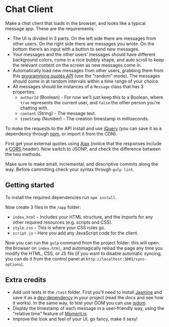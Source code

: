 # Chat Client

Make a chat client that loads in the browser, and looks like a typical message app. These are the requirements:

- The UI is divided in 3 parts. On the left side there are messages from other users. On the right side there are messages you wrote. On the bottom there’s an input with a button to send new messages.
- Your messages and the other users’ messages should have different background colors, come in a nice bubbly shape, and auto scroll to keep the relevant content on the screen as new messages come in.
- Automatically load new messages from other users, grabbing them from this [programming quotes API](http://quotes.stormconsultancy.co.uk/api) (use the “random” mode). The messages should come in at random intervals within a time range of your choice.
- All messages should be instances of a `Message` class that has 3 properties:
  - `authorId` (Boolean) - For now we’ll just keep this to a Boolean, where `true` represents the current user, and `false` the other person you’re chatting with.
  - `content` (String) - The message text.
  - `timeStamp` (Number) - The creation timestamp in milliseconds.

To make the requests to the API install and use [jQuery](http://jquery.com/download/) (you can save it as a dependency through [npm](https://docs.npmjs.com/getting-started/installing-npm-packages-locally), or import it from the CDN).

First get your external quotes using [Ajax](http://api.jquery.com/jquery.ajax/) (notice that the responses include a [CORS](https://developer.mozilla.org/en/docs/Web/HTTP/Access_control_CORS) header). Now switch to JSONP, and check the difference between the two methods.

Make sure to make small, incremental, and descriptive commits along the way. Before committing check your syntax through `gulp lint`.

## Getting started

To install the required dependencies run `npm install`.

Now create 3 files in the `/app` folder:

- `index.html` - Includes your HTML structure, and the imports for any other required resources (e.g. scripts and CSS).
- `style.css` - This is where your CSS rules go.
- `script.js` - Here you add any JavaScript code for the client.

Now you can run the `gulp` command from the project folder: this will open the browser on `index.html`, and automagically reload the page any time you modify the HTML, CSS, or JS file (if you want to disable automatic syncing, you can do it from the control panel at `http://localhost:3001/sync-options`).

## Extra credits

- Add unit tests in the `/test` folder. First you’ll need to install [Jasmine](https://jasmine.github.io/) and save it as a [dev-dependency](https://docs.npmjs.com/cli/install) in your project (read the docs and see how it works). In the same way, to test your DOM you can use [jsdom](https://github.com/tmpvar/jsdom).
- Display the timestamp of each message in a user-friendly way, using the “relative time” feature of [Moment.js](https://momentjs.com/).
- Improve the look and feel of your UI, go fancy, make it sexy!
